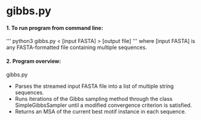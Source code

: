 # gibbs.py

#### 1. To run program from command line:
'''
python3 gibbs.py < [input FASTA] > [output file]
'''
where [input FASTA] is any FASTA-formatted file containing multiple sequences. 

#### 2. Program overview:
gibbs.py
- Parses the streamed input FASTA file into a list of multiple string sequences.
- Runs iterations of the Gibbs sampling method through the class SimpleGibbsSampler until a modified convergence criterion is satisfied.
- Returns an MSA of the current best motif instance in each sequence.
